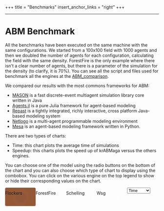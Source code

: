 +++
title = "Benchmarks"
insert_anchor_links = "right"
+++

---

<link rel="stylesheet" href="/benchmarks/benchmarks.css">


# ABM Benchmark
<!-- 
color code main index
 -->

All the benchmarks have been executed on the same machine with the same configurations. 
We started from a 100x100 field with 1000 agents and then we doubled the number of agents for each configuration, calculating the field with the same density.
ForestFire is the only example where there isn't a clear number of agents, but there is a parameter of the simulation for the density (to clarify, it is 70%). 
You can see all the script and files used for benchmark all the engines at the [ABM_comparison](https://github.com/rust-ab/abmcomparison).

We compared our results with the most commons frameworks for ABM:
- [MASON](https://cs.gmu.edu/~eclab/projects/mason/) is a fast discrete-event multiagent simulation library core written in Java
- [Agents.jl](https://juliadynamics.github.io/Agents.jl/stable/) is a pure Julia framework for agent-based modeling
- [Repast](https://repast.github.io/) is a tightly integrated, richly interactive, cross platform Java-based modeling system
- [Netlogo](https://ccl.northwestern.edu/netlogo/) is a multi-agent programmable modeling environment
- [Mesa](https://mesa.readthedocs.io/en/latest/#) is an agent-based modeling framework written in Python.

There are two types of charts:

- Time: this chart plots the average time of simulations
- Speedup: this charts plots the speed up of krABMaga versus the others engines.

You can choose one of the model using the radio buttons on the bottom of the chart and you can also choose which type of chart to display using the combobox.
You can click on the various engine on the top legend to show or hide their corresponding values on the chart.
<style>
    .button {
  display: table-cell;
  float: left;
  padding: 20px 0 0 0;
  vertical-align: middle;
  margin: 0 0 0 0;
  width: 100px;
  height: 40px;
  position: relative;
}

.button label,
.button input {
  padding: 5px 0 0 0;
  display: block;
  position: absolute;
  vertical-align: middle;
  top: 0;
  left: 0;
  right: 0;
  bottom: 0;
}

.button input[type="radio"] {
  opacity: 0.011;
  z-index: 100;
}

.button input[type="radio"]:checked + label {
  background: #935836;
  border-radius: 4px;
}

.button label {
  cursor: pointer;
  z-index: 90;
  line-height: 1.8em;
}
</style>
    
<script src="https://cdn.jsdelivr.net/npm/chart.js@3.7.1/dist/chart.min.js"></script>
<div>
  <canvas id="myChart" width="400" height="150" style="background-color: white;"></canvas>
</div>
<div class="button-group" data-toggle="buttons" id="charts">
    <div class="button">
        <input type="radio" name="options" id="flockers" autocomplete="off" checked /> 
        <label class="btn btn-default" for="flockers">Flockers
        </label>
    </div>
    <div class="button">
        <input type="radio" name="options" id="forestfire" autocomplete="off" /> 
        <label class="btn btn-default" for="forestfire"> ForestFire
        </label>
    </div>
    <div class="button">
        <input type="radio" name="options" id="schelling" autocomplete="off" /> 
        <label class="btn btn-default" for="schelling"> Schelling
        </label>
    </div>
    <div class="button">
        <input type="radio" name="options" id="wsg" autocomplete="off" /> 
        <label class="btn btn-default" for="wsg"> Wsg
        </label>
    </div>
</div>
<select class="combotype select-css" value="time" id="combocharts">
    <option value="time" id="timecombo" selected>Time</option>
    <option value="speedup" id="speedupcombo">Speedup</option>
</select>


<script>
var myChart;
var real_data = [];
var real_names = [];
function drawAsync(chartName){
    return new Promise((resolve,reject)=>{
        //clear the array on each draw 
        real_data = [];
        real_names = [];
        fetch("../csv/" + chartName + ".csv").then((result)=>{result.text().then((text)=>{
            var a = text.split(/\r\n|\n/);
            for (var i=2; i<a.length; i++){
                var name = a[i].split(",")[0];
                real_names.push(name);
                //split the string by comma
                formatted = a[i].replace(/,/g, '.');
                //retrieve the decimal numbers from a[i] using regex
                var numbers = formatted.match(/\d+\.\d+/g);
                //convert the array of strings to an array of numbers
                numbers = numbers.map(Number);
                //create a new array from numbers taking every third elements (eliminate useless information like init ant step)
                numbers2 = numbers.filter((x,i)=>i%3==2);
                // create an array of pairs (x, y) from each element of numbers2 and a number that start from 1000 and multiply it by 2 at pow of i with 
                // the result being the x coordinate of the point
                dataset_pair = numbers2.map((x,i)=>[x,1000*Math.pow(2,i)]);
                // create a struct
                var my_data = [];
                for (j=0; j<dataset_pair.length; j++) {
                    my_data.push({x: dataset_pair[j][1], y: dataset_pair[j][0]});
                }
                real_data.push(my_data); 
            }
        })});
        setTimeout(()=>{
            resolve();
        ;} , 1000
        );
    });
}
async function draw(chartName){
    await drawAsync(chartName);
    const labels = [
        'Test',
    ];
    var colors = [
        'rgba(255, 99, 132, 0.9)',
        'rgba(54, 162, 235, 0.9)',
        'rgba(255, 206, 86, 0.9)',
        'rgba(75, 192, 192, 0.9)',
        'rgba(153, 102, 255, 0.9)',
        'rgba(255, 159, 64, 0.9)',
        'rgba(205, 78, 13, 0.9)'
    ];
    var elements = [
        'circle',
        'cross',
        'crossRot',
        'rectRot',
        'rect',
        'star',
        'triangle'
    ];
    //if combocharts value is time then draw the chart with time
    if (document.getElementById("combocharts").value == "speedup"){
        colors = [
            'rgba(54, 162, 235, 0.9)',
            'rgba(255, 206, 86, 0.9)',
            'rgba(75, 192, 192, 0.9)',
            'rgba(153, 102, 255, 0.9)',
            'rgba(255, 159, 64, 0.9)',
            'rgba(205, 78, 13, 0.9)'
        ];
        elements = [
            'cross',
            'crossRot',
            'rectRot',
            'rect',
            'star',
            'triangle'
        ];
    }

    const datasets = real_data.map((x,i)=>{
        return {
            label: real_names[i],
            data: x,
            backgroundColor: colors[i],
            borderColor: colors[i],
            borderWidth: 1,
            fill: false,
            pointStyle: elements[i],
            radius: 5,
        }
    });
    const data = {
        labels: labels,
        datasets: datasets,
    };
    const config = {
        type: 'scatter',
        data: data,
        options: {
            responsive: true,
            scales: {
                x: {
                    type: 'logarithmic',
                    position: 'bottom',
                    min: 950,
                    max: 130000,
                    title: {
                        text: '# of agents',
                        display: true,
                    }
                },
                y: {
                    type: 'logarithmic',
                    min: 0,
                    max: 100000,
                    drawTicks: false,
                    title: {
                        text: 'seconds',
                        display: true,
                    }
                }
            },
            plugins: {
                title: {
                    display: true,
                    text: chartName
                },
            },       
        },
    };
    myChart = new Chart(
    document.getElementById('myChart'),
    config,
  );
}
// name of the file csv to retrieve data
// this function is called on page load for the first time
// use the buttons to change the csv loaded
draw("flockers");
//check on radio
document.getElementById("charts").addEventListener('click', function (event) {
    if (event.target && event.target.matches("input[type='radio']")) {
        if (document.getElementById("combocharts").value == "time") {
            myChart.destroy();
            draw(event.target.id);
            myChart.update();
        }
        else {
            myChart.destroy();
            draw(event.target.id + "speedup");
            myChart.update();
        }
        
}});
//check on select option
document.getElementById("combocharts").addEventListener('change', function (event) {
    if (event.target && event.target.matches("select")) {
        if (event.target.value == "time") {
            var id = document.querySelector('input[name="options"]:checked').id;
            myChart.destroy();
            draw(id);
            myChart.update();
        }
        else {
            var id = document.querySelector('input[name="options"]:checked').id;
            myChart.destroy();
            draw(id + "speedup");
            myChart.update();
        }
    }
});
</script>